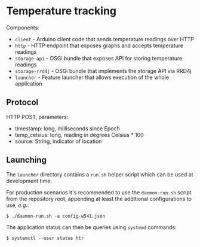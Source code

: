 # Temperature tracking

Components:

- `client` - Arduino client code that sends temperature readings over HTTP
- `http` - HTTP endpoint that exposes graphs and accepts temperature readings
- `storage-api` - OSGi bundle that exposes API for storing temperature readings
- `storage-rrd4j` - OSGi bundle that implements the storage API via RRD4j
- `launcher` - Feature launcher that allows execution of the whole application


## Protocol

HTTP POST, parameters:

- timestamp: long, milliseconds since Epoch
- temp\_celsius: long, reading in degrees Celsius * 100
- source: String, indicator of location

## Launching

The `launcher` directory contains a `run.sh` helper script which can be used at
development time.

For production scenarios it's recommended to use the `daemon-run.sh` script
from the repository root, appending at least the additional configurations
to use, _e.g._:

    $ ./daemon-run.sh -a config-w541.json

The application status can then be queries using `systemd` commands:

    $ systemctl --user status htr

